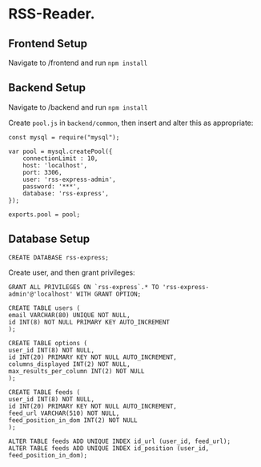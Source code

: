 # RSS-Reader. 

## Frontend Setup

Navigate to /frontend and run `npm install`

## Backend Setup

Navigate to /backend and run `npm install`

Create `pool.js` in `backend/common`, then insert and alter this as appropriate:
```
const mysql = require("mysql");

var pool = mysql.createPool({
    connectionLimit : 10,
    host: 'localhost',
    port: 3306,
    user: 'rss-express-admin',
    password: '***',
    database: 'rss-express',
});

exports.pool = pool;
```
## Database Setup

```CREATE DATABASE rss-express;```

Create user, and then grant privileges:

```
GRANT ALL PRIVILEGES ON `rss-express`.* TO 'rss-express-admin'@'localhost' WITH GRANT OPTION;
```

```
CREATE TABLE users (
email VARCHAR(80) UNIQUE NOT NULL,
id INT(8) NOT NULL PRIMARY KEY AUTO_INCREMENT
);

CREATE TABLE options (
user_id INT(8) NOT NULL,
id INT(20) PRIMARY KEY NOT NULL AUTO_INCREMENT,
columns_displayed INT(2) NOT NULL,
max_results_per_column INT(2) NOT NULL
);

CREATE TABLE feeds (
user_id INT(8) NOT NULL,
id INT(20) PRIMARY KEY NOT NULL AUTO_INCREMENT,
feed_url VARCHAR(510) NOT NULL,
feed_position_in_dom INT(2) NOT NULL
);

ALTER TABLE feeds ADD UNIQUE INDEX id_url (user_id, feed_url);
ALTER TABLE feeds ADD UNIQUE INDEX id_position (user_id, feed_position_in_dom);

```

   
